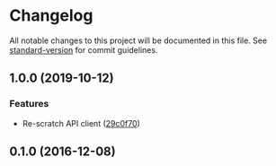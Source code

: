 # Changelog

All notable changes to this project will be documented in this file. See [standard-version](https://github.com/conventional-changelog/standard-version) for commit guidelines.

## 1.0.0 (2019-10-12)


### Features

* Re-scratch API client ([29c0f70](https://github.com/potato4d/node-connpass/commit/29c0f70795b0d030012baa40dd3aa34145d5f509))

## 0.1.0 (2016-12-08)
